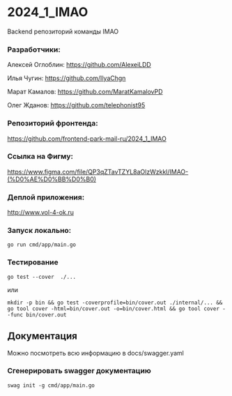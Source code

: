 # 2024_1_IMAO
Backend репозиторий команды IMAO

### Разработчики:

Алексей Оглоблин: https://github.com/AlexeiLDD

Илья Чугин: https://github.com/IlyaChgn

Марат Камалов: https://github.com/MaratKamalovPD

Олег Жданов: https://github.com/telephonist95

### Репозиторий фронтенда:
https://github.com/frontend-park-mail-ru/2024_1_IMAO

### Ссылка на Фигму:
https://www.figma.com/file/QP3qZTavTZYL8aOlzWzkkl/IMAO-(%D0%AE%D0%BB%D0%B0)

### Деплой приложения:
http://www.vol-4-ok.ru

### Запуск локально:
`go run cmd/app/main.go`

### Тестирование
```
go test --cover  ./...
```
или
```
mkdir -p bin && go test -coverprofile=bin/cover.out ./internal/... && go tool cover -html=bin/cover.out -o=bin/cover.html && go tool cover --func bin/cover.out
```


## Документация
Можно посмотреть всю информацию в docs/swagger.yaml

### Сгенерировать swagger документацию
`swag init -g cmd/app/main.go`
